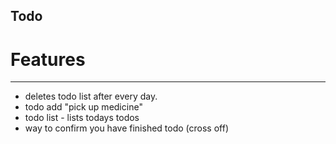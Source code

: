 ## Todo

# Features
---
- deletes todo list after every day.
- todo add "pick up medicine"
- todo list - lists todays todos
- way to confirm you have finished todo (cross off)
